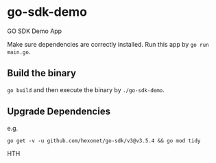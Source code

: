 # go-sdk-demo

GO SDK Demo App

Make sure dependencies are correctly installed. Run this app by `go run main.go`.

## Build the binary

`go build` and then execute the binary by `./go-sdk-demo`.

## Upgrade Dependencies

e.g.

`go get -v -u github.com/hexonet/go-sdk/v3@v3.5.4 && go mod tidy`

HTH

